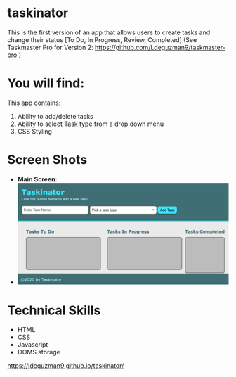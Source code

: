 # taskinator

This is the first version of an app that allows users to create tasks and change their status [To Do, In Progress, Review, Completed]
(See Taskmaster Pro for Version 2: https://github.com/Ldeguzman9/taskmaster-pro )

# You will find:

This app contains:

1. Ability to add/delete tasks
2. Ability to select Task type from a drop down menu
3. CSS Styling

# Screen Shots

- **Main Screen:**
- 
  ![Mainscreen](https://github.com/Ldeguzman9/taskinator/blob/main/assets/images/Screenshot%202022-01-29%20at%206.39.07%20PM.png?raw=true)

# Technical Skills

- HTML
- CSS
- Javascript
- DOMS storage

https://ldeguzman9.github.io/taskinator/
